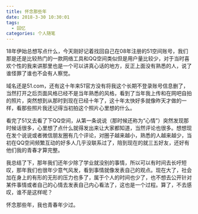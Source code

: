 ```yaml
---
title: 怀念那些年
date: 2018-3-30 10:30:01
tags:
  - 回忆
categories: 个人随笔
---
```

18年伊始总想写点什么，今天刚好记着找回自己在08年注册的51空间账号，我们那是还是比较热门的一款网络工具和QQ空间类似但是用户量比较少，对于当时喜欢个性的我来讲那里也是一个可以讲真心话的地方，反正上面没有熟悉的人，说了谁怪罪了谁也不会有人察觉。

域名还是51.com，还有这十年来51官方没有将我这个长期不登录账号信息删了，当然打开之后页面风格已经不是当年熟悉的风格，看到了当年我上传和在网吧自拍的照片，突然想到从那时到现在已经十年了，这十年太快好多就像昨天才做的一样，看那些照片我还记得当初拍这个照片心里想的什么。

看完了51又去看了下QQ空间，从第一条说说（那时候还称为“心情”）突然发现那时候话很多，心里想了点什么就得发出来让大家都知道，当然评论也很多。想想现在发个说说或者微信朋友圈有几个评论，对圈子越来越小，熟悉的人越来越少，当初在QQ空间频繁互动的好多人几乎没联系过了，陪到现在的就三五好友，还好有他们我的青春才算完整。

我总结了下，那年我们还年少除了学业就没别的事情，所以可以有时间去长吁短叹，那年我们也很年少意气风发，看到事情就像发表自己的观点。现在大了，社会加在身上的有形的无形的压力也多了，属于个人的时间也少了，也不想去公开针对某件事情或者自己的心情去发表自己内心看法了，这也是一个过程。算了，不去感叹，谁不是这样呢？

怀念那些年，我也青春年少过。
